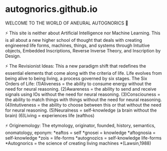# autognorics.github.io
WELCOME TO THE WORLD OF ANEURAL AUTOGNORICS 👋

⚡ This site is neither about Artificial Intelligence nor Machine Learning. This is all about a new higher school of thought that deals with creating engineered life forms,
machines, things, and systems through Intuitive objects, Embedded Inscriptions, Reverse Inverse Theory, and Inscription by Design.

⚡ The Revisionist Ideas:
This a new paradigm shift that redefines the essential elements that come along with the criteria of life.
Life evolves from being alive to being living, a process governed by six stages.
The Six Orders of Life:
(1)Aliveness = the ability to consume energy without the need for neural reasoning.
(2)Awareness = the ability to send and receive signals using IOs without the need for neural reasoning.
(3)Consciouness = the ability to match things with things without the need for neural reasoning.
(4)Intutiveness = the ability to choose between this or that without the need for neural reasoning.
(5)Neuralness = self-knowledge (a brain without the brain)
(6)Living = experiences life (eafthos)

⚡ Originemology: 
The etymology, originator, founded, history, semantics, onomatology, eponym:
*eaftos = self
*gnosei = knowledge
*aftognosia = self-knowledge
*zois = life-forms
*autognozics = self-knowledge life-forms
*Autognorics = the science of creating living machines
*(Lawsin,1988)


